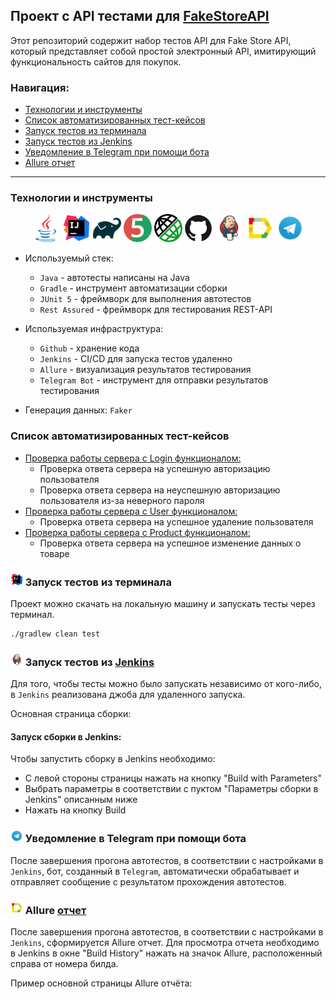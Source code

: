 ## Проект c API тестами для [FakeStoreAPI](https://fakestoreapi.com/)
Этот репозиторий содержит набор тестов API для Fake Store API, который представляет собой простой электронный API, имитирующий функциональность сайтов для покупок.

### Навигация:
* <a href="#tools">Технологии и инструменты</a>
* <a href="#cases">Список автоматизированных тест-кейсов</a>
* <a href="#console">Запуск тестов из терминала</a>
* <a href="#jenkins">Запуск тестов из Jenkins</a>
* <a href="#telegram">Уведомление в Telegram при помощи бота</a>
* <a href="#allure">Allure отчет</a>

____

<a id="tools"></a>
### <a name="Технологии и инструменты" style="color:black;"></a>Технологии и инструменты</a>
<p align="center">
<a href="https://www.java.com/">                      <img src="media/logos/java-original.svg"            width="45" height="45"    title="Java"/></a> 
<a href="https://www.jetbrains.com/idea/">            <img src="media/logos/intellij-original.svg"        width="45" height="45"    title="IntelliJ IDEA"/></a>   
<a href="https://gradle.org/">                        <img src="media/logos/gradle-original.svg"          width="45" height="45"    title="Gradle"/></a>
<a href="https://junit.org/junit5/">                  <img src="media/logos/junit-original.svg"           width="45" height="45"    title="JUnit 5"/></a>
<a href="https://rest-assured.io/">                   <img src="media/logos/restassured-original.png"     width="45" height="45"    title="Rest Assured"/></a>
<a href="https://github.com/">                        <img src="media/logos/github-original.svg"          width="45" height="45"    title="Github"/></a>
<a href="https://www.jenkins.io/">                    <img src="media/logos/jenkins-original.svg"         width="45" height="45"    title="Jenkins"/></a>  
<a href="https://github.com/allure-framework/allure2"><img src="media/logos/allure-original.svg"          width="45" height="45"    title="Allure"/></a> 
<a href="https://web.telegram.org/a/">                <img src="media/logos/telegram-original.svg"        width="45" height="45"    title="Telegram"/></a>
</p>

- Используемый стек:
  - <code>Java</code> - автотесты написаны на Java
  - <code>Gradle</code> - инструмент автоматизации сборки
  - <code>JUnit 5</code> - фреймворк для выполнения автотестов
  - <code>Rest Assured</code> - фреймворк для тестирования REST-API
  

- Используемая инфраструктура:
  - <code>Github</code> - хранение кода
  - <code>Jenkins</code> - CI/CD для запуска тестов удаленно
  - <code>Allure</code> - визуализация результатов тестирования
  - <code>Telegram Bot</code> - инструмент для отправки результатов тестирования


- Генерация данных: <code>Faker</code>

<a id="cases"></a>
### <a name="Список автоматизированных тест-кейсов" style="color:black;"></a>Список автоматизированных тест-кейсов</a>

- [Проверка работы сервера c Login функционалом:](https://github.com/kladkovaekaterina/fakestoreapi-api-tests/blob/main/src/test/java/api/tests/LoginTests.java)
  - Проверка ответа сервера на успешную авторизацию пользователя
  - Проверка ответа сервера на неуспешную авторизацию пользователя из-за неверного пароля
- [Проверка работы сервера с User функционалом:](https://github.com/kladkovaekaterina/fakestoreapi-api-tests/blob/main/src/test/java/api/tests/UserActionTests.java)
  - Проверка ответа сервера на успешное удаление пользователя
- [Проверка работы сервера с Product функционалом:](https://github.com/kladkovaekaterina/fakestoreapi-api-tests/blob/main/src/test/java/api/tests/ProductsActionTests.java)
  - Проверка ответа сервера на успешное изменение данных о товаре

<a id="console"></a>
### <a name="Запуск тестов из терминала" style="color:black;"></a><img src="media/logos/intellij-original.svg" width="20" height="20"/> Запуск тестов из терминала</a>

Проект можно скачать на локальную машину и запускать тесты через терминал.
 
```bash  
./gradlew clean test
```

<a id="jenkins"></a>
### <a name="Запуск тестов из Jenkins" style="color:black;"></a><img src="media/logos/jenkins-original.svg" width="20" height="20"/> Запуск тестов из [Jenkins](https://jenkins.autotests.cloud/job/25-KatherineMiers-fakestoreapi-api-tests/)</a>

Для того, чтобы тесты можно было запускать независимо от кого-либо, в <code>Jenkins</code> реализована джоба для удаленного запуска.

Основная страница сборки:



#### <a name="Запуск сборки в Jenkins" style="color:black;"></a>Запуск сборки в Jenkins:</a>

Чтобы запустить сборку в Jenkins необходимо:

- С левой стороны страницы нажать на кнопку "Build with Parameters"
- Выбрать параметры в соответствии с пуктом "Параметры сборки в Jenkins" описанным ниже
- Нажать на кнопку Build

<a id="telegram"></a>
### <a name="Уведомление в Telegram при помощи бота" style="color:black;"></a><img src="media/logos/telegram-original.svg" width="20" height="20"/> Уведомление в Telegram при помощи бота</a>

После завершения прогона автотестов, в соответствии с настройками в <code>Jenkins</code>, бот, созданный в <code>Telegram</code>, автоматически обрабатывает и отправляет сообщение с результатом прохождения автотестов.



<a id="allure"></a>
### <a name="Allure отчет" style="color:black;"></a><img src="media/logos/allure-original.svg" width="20" height="20"/></a> Allure [отчет](https://jenkins.autotests.cloud/job/25-KatherineMiers-lundenilona-tests/5/allure/)</a>

После завершения прогона автотестов, в соответствии с настройками в <code>Jenkins</code>, сформируется Allure отчет. Для просмотра отчета необходимо в Jenkins в окне "Build History" нажать на значок Allure, расположенный справа от номера билда. 

Пример основной страницы Allure отчёта: 

